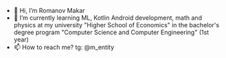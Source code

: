 - 👋 Hi, I’m Romanov Makar
- 🌱 I’m currently learning ML, Kotlin Android development, math and physics at my university "Higher School of Economics" in the bachelor's degree program "Computer Science and Computer Engineering" (1st year)
- 📫 How to reach me? tg: @m_entity

